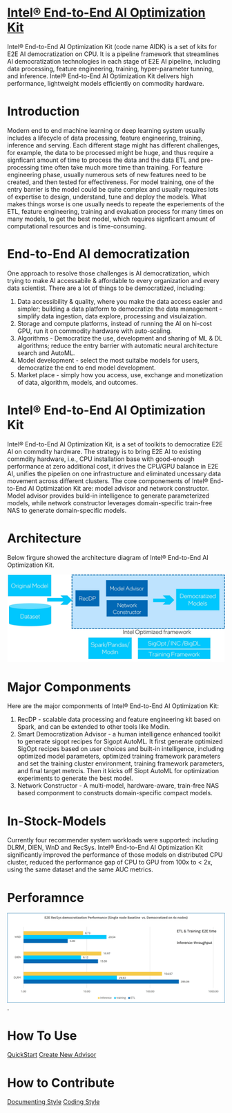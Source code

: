 # [Intel® End-to-End AI Optimization Kit](https://laughing-waddle-b1e4ead5.pages.github.io/html/)

Intel® End-to-End AI Optimization Kit (code name AIDK) is a set of kits for E2E AI democratization on CPU. It is a pipeline framework that streamlines AI democratization technologies in each stage of E2E AI pipeline, including data processing, feature engineering, training, hyper-parameter tunning, and inference. Intel® End-to-End AI Optimization Kit delivers high performance, lightweight models efficiently on commodity hardware. 

# Introduction

Modern end to end machine learning or deep learning system usually includes a lifecycle of data processing, feature engineering, training, inference and serving. Each different stage might has different challenges, for example, the data to be processed might be huge, and thus require a signficant amount of time to process the data and the data ETL and pre-processing time often take much more time than training. For feature engineering phase, usually numerous sets of new features need to be created, and then tested for effectiveness. For model training, one of the entry barrier is the model could be quite complex and usually requires lots of expertise to design, understand, tune and deploy the models. What makes things worse is one usually needs to repeate the experiements of the ETL, feature engineering, training and evaluation process for many times on many models, to get the best model, which requires signficant amount of computational resources and is time-consuming. 

# End-to-End AI democratization 

One approach to resolve those challenges is AI democratization, which trying to make AI accessabile & affordable to every organization and every data scientist. There are a lot of things to be democratized, including: 
1. Data accessibility & quality, where you make the data access easier and simpler; building a data platform to democratize the data management - simplify data ingestion, data explore, processing and visulaization. 
2. Storage and compute platforms, instead of running the AI on hi-cost GPU, run it on commodity hardware with auto-scaling. 
3. Algorithms - Democratize the use, development and sharing of ML & DL algorithms; reduce the entry barrier with automatic neural architecture search and AutoML. 
4. Model development - select the most suitalbe models for users, democratize the end to end model development. 
5. Market place - simply how you access, use, exchange and monetization of data, algorithm, models, and outcomes. 


# Intel® End-to-End AI Optimization Kit 

Intel® End-to-End AI Optimization Kit, is a set of toolkits to democratize E2E AI on commdity hardware. The strategy is to bring E2E AI to existing commdity hardware, i.e., CPU installation base with good-enough performance at zero additional cost, it drives the CPU/GPU balance in E2E AI, unifies the pipelien on one infrastructure and eliminated uncessary data movement across different clusters. The core componements of Intel® End-to-End AI Optimization Kit are: model advisor and  network constructor. Model advisor provides build-in intelligence to generate parameterized models, while network constructor leverages domain-specific train-free NAS to generate domain-specific models. 

# Architecture 

Below firgure showed the architecture diagram of Intel® End-to-End AI Optimization Kit. 

![Architecture](./docs/source/Architecture.jpg "Intel® End-to-End AI Optimization Kit Architecture")

# Major Componments 

Here are the major componments of Intel® End-to-End AI Optimization Kit: 
1. RecDP -  scalable data processing and feature engineering kit based on Spark, and can be extended to other tools like Modin.  
2. Smart Democratization Advisor - a human intelligence enhanced toolkit to generate sigopt recipes for Sigopt AutoML. It first generate optimized SigOpt recipes based on user choices and built-in intelligence, including optimized model parameters, optimized training framework parameters and set the training cluster environment, training framework parameters, and final target metrcis. Then it kicks off Siopt AutoML for optimization experiments to generate the best model. 
3. Network Constructor - A multi-model, hardware-aware, train-free NAS based componment to constructs domain-specific compact models. 

# In-Stock-Models

Currently four recommender system workloads were supported: including DLRM, DIEN, WnD and RecSys. Intel® End-to-End AI Optimization Kit significantly improved the performance of those models on distributed CPU cluster, reduced the performance gap of CPU to GPU from 100x to < 2x, using the same dataset and the same AUC metrics.  

# Perforamnce 
![Performance](./docs/source/Performance.jpg "Intel® End-to-End AI Optimization Kit Performance"). 


# How To Use

[QuickStart](docs/source/quickstart.rst)
[Create New Advisor](docs/source/advanced.rst)

# How to Contribute

[Documenting Style](docs/source/documentingstyle.rst)
[Coding Style](docs/source/codingstyle.rst)
